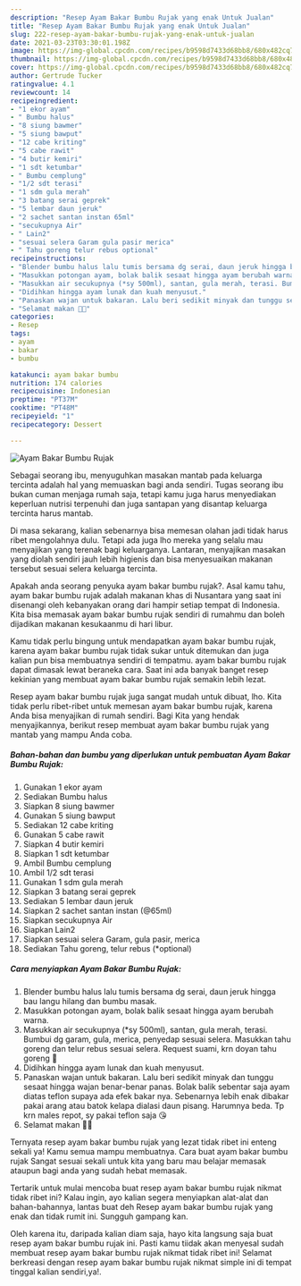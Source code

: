 ```yaml
---
description: "Resep Ayam Bakar Bumbu Rujak yang enak Untuk Jualan"
title: "Resep Ayam Bakar Bumbu Rujak yang enak Untuk Jualan"
slug: 222-resep-ayam-bakar-bumbu-rujak-yang-enak-untuk-jualan
date: 2021-03-23T03:30:01.198Z
image: https://img-global.cpcdn.com/recipes/b9598d7433d68bb8/680x482cq70/ayam-bakar-bumbu-rujak-foto-resep-utama.jpg
thumbnail: https://img-global.cpcdn.com/recipes/b9598d7433d68bb8/680x482cq70/ayam-bakar-bumbu-rujak-foto-resep-utama.jpg
cover: https://img-global.cpcdn.com/recipes/b9598d7433d68bb8/680x482cq70/ayam-bakar-bumbu-rujak-foto-resep-utama.jpg
author: Gertrude Tucker
ratingvalue: 4.1
reviewcount: 14
recipeingredient:
- "1 ekor ayam"
- " Bumbu halus"
- "8 siung bawmer"
- "5 siung bawput"
- "12 cabe kriting"
- "5 cabe rawit"
- "4 butir kemiri"
- "1 sdt ketumbar"
- " Bumbu cemplung"
- "1/2 sdt terasi"
- "1 sdm gula merah"
- "3 batang serai geprek"
- "5 lembar daun jeruk"
- "2 sachet santan instan 65ml"
- "secukupnya Air"
- " Lain2"
- "sesuai selera Garam gula pasir merica"
- " Tahu goreng telur rebus optional"
recipeinstructions:
- "Blender bumbu halus lalu tumis bersama dg serai, daun jeruk hingga bau langu hilang dan bumbu masak."
- "Masukkan potongan ayam, bolak balik sesaat hingga ayam berubah warna."
- "Masukkan air secukupnya (*sy 500ml), santan, gula merah, terasi. Bumbui dg garam, gula, merica, penyedap sesuai selera. Masukkan tahu goreng dan telur rebus sesuai selera. Request suami, krn doyan tahu goreng 🤭"
- "Didihkan hingga ayam lunak dan kuah menyusut."
- "Panaskan wajan untuk bakaran. Lalu beri sedikit minyak dan tunggu sesaat hingga wajan benar-benar panas. Bolak balik sebentar saja ayam diatas teflon supaya ada efek bakar nya. Sebenarnya lebih enak dibakar pakai arang atau batok kelapa dialasi daun pisang. Harumnya beda. Tp krn males repot, sy pakai teflon saja 😘"
- "Selamat makan 🍚🍗"
categories:
- Resep
tags:
- ayam
- bakar
- bumbu

katakunci: ayam bakar bumbu 
nutrition: 174 calories
recipecuisine: Indonesian
preptime: "PT37M"
cooktime: "PT48M"
recipeyield: "1"
recipecategory: Dessert

---
```



![Ayam Bakar Bumbu Rujak](https://img-global.cpcdn.com/recipes/b9598d7433d68bb8/680x482cq70/ayam-bakar-bumbu-rujak-foto-resep-utama.jpg)

Sebagai seorang ibu, menyuguhkan masakan mantab pada keluarga tercinta adalah hal yang memuaskan bagi anda sendiri. Tugas seorang ibu bukan cuman menjaga rumah saja, tetapi kamu juga harus menyediakan keperluan nutrisi terpenuhi dan juga santapan yang disantap keluarga tercinta harus mantab.

Di masa  sekarang, kalian sebenarnya bisa memesan olahan jadi tidak harus ribet mengolahnya dulu. Tetapi ada juga lho mereka yang selalu mau menyajikan yang terenak bagi keluarganya. Lantaran, menyajikan masakan yang diolah sendiri jauh lebih higienis dan bisa menyesuaikan makanan tersebut sesuai selera keluarga tercinta. 



Apakah anda seorang penyuka ayam bakar bumbu rujak?. Asal kamu tahu, ayam bakar bumbu rujak adalah makanan khas di Nusantara yang saat ini disenangi oleh kebanyakan orang dari hampir setiap tempat di Indonesia. Kita bisa memasak ayam bakar bumbu rujak sendiri di rumahmu dan boleh dijadikan makanan kesukaanmu di hari libur.

Kamu tidak perlu bingung untuk mendapatkan ayam bakar bumbu rujak, karena ayam bakar bumbu rujak tidak sukar untuk ditemukan dan juga kalian pun bisa membuatnya sendiri di tempatmu. ayam bakar bumbu rujak dapat dimasak lewat beraneka cara. Saat ini ada banyak banget resep kekinian yang membuat ayam bakar bumbu rujak semakin lebih lezat.

Resep ayam bakar bumbu rujak juga sangat mudah untuk dibuat, lho. Kita tidak perlu ribet-ribet untuk memesan ayam bakar bumbu rujak, karena Anda bisa menyajikan di rumah sendiri. Bagi Kita yang hendak menyajikannya, berikut resep membuat ayam bakar bumbu rujak yang mantab yang mampu Anda coba.

<!--inarticleads1-->

##### Bahan-bahan dan bumbu yang diperlukan untuk pembuatan Ayam Bakar Bumbu Rujak:

1. Gunakan 1 ekor ayam
1. Sediakan  Bumbu halus
1. Siapkan 8 siung bawmer
1. Gunakan 5 siung bawput
1. Sediakan 12 cabe kriting
1. Gunakan 5 cabe rawit
1. Siapkan 4 butir kemiri
1. Siapkan 1 sdt ketumbar
1. Ambil  Bumbu cemplung
1. Ambil 1/2 sdt terasi
1. Gunakan 1 sdm gula merah
1. Siapkan 3 batang serai geprek
1. Sediakan 5 lembar daun jeruk
1. Siapkan 2 sachet santan instan (@65ml)
1. Siapkan secukupnya Air
1. Siapkan  Lain2
1. Siapkan sesuai selera Garam, gula pasir, merica
1. Sediakan  Tahu goreng, telur rebus (*optional)




<!--inarticleads2-->

##### Cara menyiapkan Ayam Bakar Bumbu Rujak:

1. Blender bumbu halus lalu tumis bersama dg serai, daun jeruk hingga bau langu hilang dan bumbu masak.
1. Masukkan potongan ayam, bolak balik sesaat hingga ayam berubah warna.
1. Masukkan air secukupnya (*sy 500ml), santan, gula merah, terasi. Bumbui dg garam, gula, merica, penyedap sesuai selera. Masukkan tahu goreng dan telur rebus sesuai selera. Request suami, krn doyan tahu goreng 🤭
1. Didihkan hingga ayam lunak dan kuah menyusut.
1. Panaskan wajan untuk bakaran. Lalu beri sedikit minyak dan tunggu sesaat hingga wajan benar-benar panas. Bolak balik sebentar saja ayam diatas teflon supaya ada efek bakar nya. Sebenarnya lebih enak dibakar pakai arang atau batok kelapa dialasi daun pisang. Harumnya beda. Tp krn males repot, sy pakai teflon saja 😘
1. Selamat makan 🍚🍗




Ternyata resep ayam bakar bumbu rujak yang lezat tidak ribet ini enteng sekali ya! Kamu semua mampu membuatnya. Cara buat ayam bakar bumbu rujak Sangat sesuai sekali untuk kita yang baru mau belajar memasak ataupun bagi anda yang sudah hebat memasak.

Tertarik untuk mulai mencoba buat resep ayam bakar bumbu rujak nikmat tidak ribet ini? Kalau ingin, ayo kalian segera menyiapkan alat-alat dan bahan-bahannya, lantas buat deh Resep ayam bakar bumbu rujak yang enak dan tidak rumit ini. Sungguh gampang kan. 

Oleh karena itu, daripada kalian diam saja, hayo kita langsung saja buat resep ayam bakar bumbu rujak ini. Pasti kamu tiidak akan menyesal sudah membuat resep ayam bakar bumbu rujak nikmat tidak ribet ini! Selamat berkreasi dengan resep ayam bakar bumbu rujak nikmat simple ini di tempat tinggal kalian sendiri,ya!.

